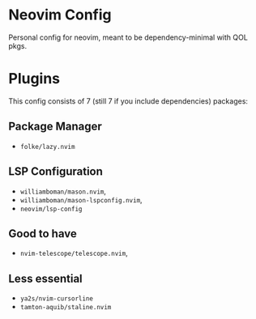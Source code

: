 # Neovim Config

Personal config for neovim, meant to be dependency-minimal with QOL pkgs.

# Plugins

This config consists of 7 (still 7 if you include dependencies) packages:

## Package Manager

- `folke/lazy.nvim`

## LSP Configuration

- `williamboman/mason.nvim`,
- `williamboman/mason-lspconfig.nvim`,
- `neovim/lsp-config`

## Good to have
- `nvim-telescope/telescope.nvim`,

## Less essential
- `ya2s/nvim-cursorline`
- `tamton-aquib/staline.nvim`
